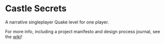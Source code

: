 # Castle Secrets

A narrative singleplayer Quake level for one player.

For more info, including a project manifesto and design process journal, see the [wiki](https://github.com/dcarrera10/BeneathTheIce/wiki)!
